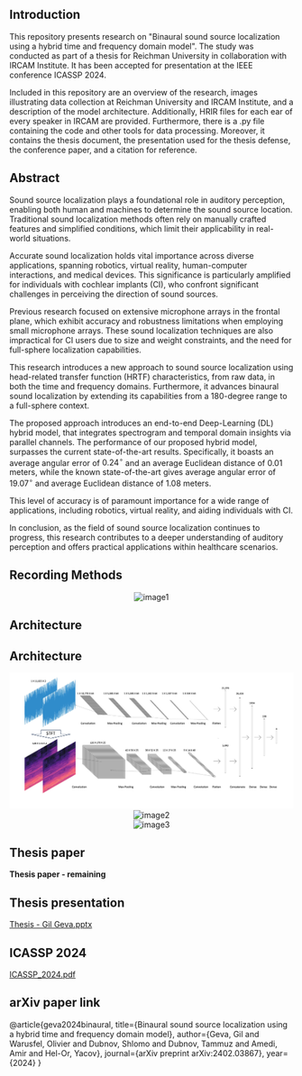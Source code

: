 ## Introduction

This repository presents research on "Binaural sound source localization using a hybrid time and frequency domain model".
The study was conducted as part of a thesis for Reichman University in collaboration with IRCAM Institute.
It has been accepted for presentation at the IEEE conference ICASSP 2024.

Included in this repository are an overview of the research, images illustrating data collection at Reichman University and IRCAM Institute, and a description of the model architecture. Additionally, HRIR files for each ear of every speaker in IRCAM are provided. Furthermore, there is a .py file containing the code and other tools for data processing. Moreover, it contains the thesis document, the presentation used for the thesis defense, the conference paper, and a citation for reference.

## <b>Abstract</b>

Sound source localization plays a foundational role in auditory perception, enabling both human and machines to determine the sound source location. Traditional sound localization methods often rely on manually crafted features and simplified conditions, which limit their applicability in real-world situations.

Accurate sound localization holds vital importance across diverse applications, spanning robotics, virtual reality, human-computer interactions, and medical devices. This significance is particularly amplified for individuals with cochlear implants (CI), who confront significant challenges in perceiving the direction of sound sources. 

Previous research focused on extensive microphone arrays in the frontal plane, which exhibit accuracy and robustness limitations when employing small microphone arrays. These sound localization techniques are also impractical for CI users due to size and weight constraints, and the need for full-sphere localization capabilities.


This research introduces a new approach to sound source localization using head-related transfer function (HRTF) characteristics, from raw data, in both the time and frequency domains. Furthermore, it advances binaural sound localization by extending its capabilities from a 180-degree range to a full-sphere context.


The proposed approach introduces an end-to-end Deep-Learning (DL) hybrid model, that integrates spectrogram and temporal domain insights via parallel channels. The performance of our proposed hybrid model, surpasses the current state-of-the-art results. Specifically, it boasts an average angular error of $0.24^\circ$ and an average Euclidean distance of $0.01$ meters, while the known state-of-the-art gives average angular error of $19.07^\circ$ and average Euclidean distance of $1.08$ meters.

This level of accuracy is of paramount importance for a wide range of applications, including robotics, virtual reality, and aiding individuals with CI.


In conclusion, as the field of sound source localization continues to progress, this research contributes to a deeper understanding of auditory perception and offers practical applications within healthcare scenarios.

## <b>Recording Methods</b>

<div style="text-align: center;">
  <img width="600" alt="image1" src="Github_images/Recording studios.png">
</div>

## <b>Architecture</b>

## <b>Architecture</b>

<div style="text-align: center;">
  <img width="600" alt="image1" src="Github_images/hybrid_arch.jpg">
</div>

<div style="text-align: center;">
  <img width="400" alt="image2" src="https://github.com/GilGeva1/Binaural-sound-source-localization-using-a-hybrid-time-and-frequency-domain-model/assets/87672997/74782b12-af5e-456b-b1c0-ab7f4aef4a4c">
</div>

<div style="text-align: center;">
  <img width="400" alt="image3" src="https://github.com/GilGeva1/Binaural-sound-source-localization-using-a-hybrid-time-and-frequency-domain-model/assets/87672997/b9367e20-2031-4799-92aa-c728771b7811">
</div>


## <b>Thesis paper</b>
 <b>Thesis paper - remaining</b>
 

## <b>Thesis presentation</b>

[Thesis - Gil Geva.pptx](https://github.com/GilGeva1/Binaural-sound-source-localization-using-a-hybrid-time-and-frequency-domain-model/files/14270314/Thesis.-.Gil.Geva.pptx)

## <b>ICASSP 2024</b>

[ICASSP_2024.pdf](https://github.com/GilGeva1/Binaural-sound-source-localization-using-a-hybrid-time-and-frequency-domain-model/files/14270370/ICASSP_2024.5.pdf)

## <b>arXiv paper link</b>

@article{geva2024binaural,
  title={Binaural sound source localization using a hybrid time and frequency domain model},
  author={Geva, Gil and Warusfel, Olivier and Dubnov, Shlomo and Dubnov, Tammuz and Amedi, Amir and Hel-Or, Yacov},
  journal={arXiv preprint arXiv:2402.03867},
  year={2024}
}


